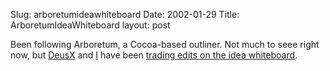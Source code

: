 Slug: arboretumideawhiteboard
Date: 2002-01-29
Title: ArboretumIdeaWhiteboard
layout: post

Been following Arboretum, a Cocoa-based outliner. Not much to seee right now, but <a href="http://www.decafbad.com/arboretum/wiki/index.cgi?DeusX">DeusX</a> and <a href="http://www.decafbad.com/arboretum/wiki/index.cgi?SteveIvy">I</a> have been <a href="http://www.decafbad.com/arboretum/wiki/index.cgi?search=ArboretumIdeaWhiteboard">trading edits on the idea whiteboard</a>.
